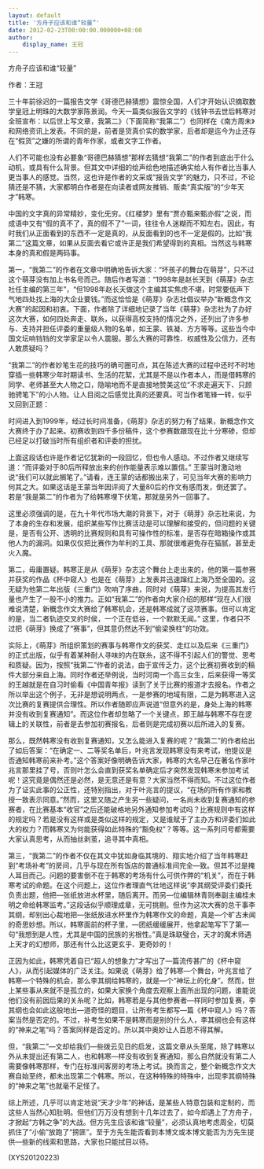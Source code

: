 ```yaml
---
layout: default
title: '方舟子应该和谁“较量”'
date: 2012-02-23T00:00:00.000000+08:00
author:
    display_name: 王冠
---
```


方舟子应该和谁“较量”

作者：王冠

三十年前徐迟的一篇报告文学《哥德巴赫猜想》震惊全国，人们才开始认识摘取数学皇冠上明珠的大数学家陈景润。今天一篇类似报告文学的《钱钟书去世后韩寒对全班宣布：以后世上写文章，我第二》（下面简称“我第二”）也同样在《南方周未》和网络资讯上发表。不同的是，前者是货真价实的数学家，后者却是迄今为止还存在“假货”之嫌的所谓的青年作家，或者文字工作者。

人们不可能也没有必要象“哥德巴赫猜想”那样去猜想“我第二”的作者到底出于什么动机，或具有什么背景。但其文中详细的绘声绘色地描述确实给人有作者比当事人更当事人的感觉。当然，这也许是作者的文采或“报告文学”的魅力，只不过，不论猜还是不猜，大家都明白作者是在向读者或网友推销、贩卖“真实版”的“少年天才”韩寒。

中国的文字真的异常精妙，变化旡穷。《红楼梦》里有“贾亦甄来甄亦假”之说，而成语中又有“假的真不了，真的假不了”一词，往往令人迷糊而不知左右。因此，有时我们从正面看到的东西不一定是真的，从反面看到的也不一定是假的。比如“我第二”这篇文章，如果从反面去看它或许正是我们希望得到的真相。当然这与韩寒本身的真和假是两码事。

第一，“我第二”的作者在文章中明确地告诉大家：“坏孩子的舞台在萌芽”，只不过这个萌芽没有加上书名号而己。随后作者写道：“1998年是赵长天到《萌芽》杂志社任主编的第三年”，“但1998年赵长天做这个主编其实焦虑不堪，时常要低声下气地四处找上海的大企业要钱。”而这恰恰是《萌芽》杂志社倡议举办“新概念作文大赛”的起因和初衷。下面，作者除了详细地记录了当年《萌芽》杂志社为了办好这次大赛，如何四处奔走、联糸，以获得高校支持的情况之外，还列出了许多参与、支持并担任评委的重量级人物的名单，如王蒙、铁凝、方方等等。这些当今中国文坛响铛铛的文学家足以令人震服。那么大赛的可靠性、权威性及公信力，还有人敢质疑吗？

“我第二”的作者妙笔生花的技巧的确可圈可点，其在陈述大赛的过程中还时不时地穿插一些韩寒少年时期读书、生活的花絮，尤其是不是以作者本人，而是借韩寒的同学、老师甚至大人物之口，隐喻地而不是直接地赞美这位“不求走遍天下、只顾驰骋笔下”的小人物。让人目阅之后感觉比真的还要真。可当作者笔锋一转，似乎又回到正题：

时间进入到1999年，经过长时间准备，《萌芽》杂志的努力有了结果，新概念作文大赛终于办了起来。初赛收到四千多份稿件，这个参赛数跟现在比十分寒碜，但却已经足以打破当时所有组织者和评委的担扰。

上面这段话也许是作者记忆犹新的一段回忆，但也令人感动。不过作者又继续写道：“而评委对于80后所释放出来的创作能量表示难以置信。” 王蒙当时激动地说“我们可以就此搁笔了。”请看，连王蒙的话都搬出来了，可见当年大赛的影响力何其之大。如果这话是王蒙当年因评阅了大量80后的作文有感而发，倒还罢了。若是“我是第二”的作者为了给韩寒埋下伏笔，那就是另外一回事了。

这里必须强调的是，在九十年代市场大潮的背景下，对于《萌芽》杂志社来说，为了本身的生存和发展，组织某些写作比赛活动是可以理解和接受的，但问题的关键是，是否有公开、透明的比赛规则和具有可操作性的标准，是否存在暗箱操作或其他人为的漏洞。如果仅仅把比赛作为牟利的工具、那就很难避免存在猫腻，甚至走火入魔。

第二，毋庸置疑。韩寒正是从《萌芽》杂志这个舞台上走出来的，他的第一篇参赛并获奖的作品《杯中窥人》也是在《萌芽》上发表并迅速蹿红上海乃至全国的。这无疑为他第二年出版《三重门》吹响了序曲，同时对《萌芽》来说，为提高其发行量也产生了一股不小的推力。正如“我第二”的作者向大家介绍的那样“现在人们很难说清楚，新概念作文大赛给了韩寒机会，还是韩寒成就了这项赛事。但可以肯定的是，当二者轨迹交叉的时侯，一个正在低谷，一个默默无闻。” 这里，作者只不过把《萌芽》换成了“赛事”，但其意仍然达不到“偷梁换柱”的功效。

实际上，《萌芽》所组织策划的赛事与韩寒作文的获奖、走红以及后来《三重门》的正式出版，似乎有着某种耐人寻味的内在联糸，这不得不引起人们的警觉、思考和质疑。因为，按照“我第二”作者的说法，由于宣传乏力，这个比赛初赛收到的稿件大部分来自上海。同时作者还举例说，当时河南一个高三女生，后来获得一等奖的王越就是在自习时偷看《中国青年报》读到了关于比赛的报道才去报名。作者之所以举出这个例子，无非是想说明两点，一是参赛的地域有限，二是为韩寒进入这次比赛的复赛提供合理性。所以作者随即应声说道“但意外的是，身处上海的韩寒并没有收到复赛通知”。而这位作者却忽略了一个关键点，即王越与韩寒不存在逻辑上的关联性，前者是去参加初赛报名，后者则是完成初赛以后所进入的复赛。

那么，既然韩寒没有收到复赛通知，又怎么能进入复赛的呢？“我第二”的作者给出了如后答案：“在确定一、二等奖名单后，叶兆言发现韩寒没有来考试，他提议是否通知韩寒前来补考。”这个答案好像明确告诉大家，韩寒的大名早己在著名作家叶兆言那里挂了号，否则叶怎么会直到获奖名单确定后才突然发现韩寒未参加考试呢！这究竟是偶然还是必然，是无意还是有意？大家当然不得而知。不过这位作者为了证实此事的公正性，还特别指出，对于叶兆言的提议，“在场的所有作家和教授一致表示同意。”然而，这里又随之产生另一些疑问，一名尚未收到复赛通知的参赛者，在比赛基本“收官”之后还能破格地另外通知参加考试吗？比赛规则中有这样的规定吗？若是没有这样或是类似这样的规定，又是谁赋于了主办方和评委们如此大的权力？而韩寒又为何能获得如此特殊的“豁免权”？等等。这一系列问号都需要大家认真思考，从而抽丝剥茧，追寻其中真相。

第三，“我第二”的作者不仅在其文中犹如身临其境的、翔实地介绍了当年韩寒赶到“考场补考”的房间，几乎与现在所有饭店的普通标准间完全—致。但其不过是掩人耳目而己。问题的要害倒不在于韩寒的考场有什么可供作弊的“机关”，而在于韩寒考试的命题。在这个问题上，这位作者理直气壮地这样说“李其纲受评委们委托负责出题，他把—张纸放进水杯里，随后离开。而另—位编辑林青则奉副主编桂未明之命给韩寒监考。”这段话似乎顺理成章，无可挑剔。但作为这次大赛的总干事李其纲，却别出心裁地把—张纸放进水杯里作为韩寒作文的命题，真是—个旷古未闻的奇思妙想。所以，韩寒面前的杯子里，—团纸缓缓展开，他拿起笔写下了第—句“我想到是人性，尤其是中国的民族的劣根性。”真是珠联璧合，天才的魔术师遇上天才的幻想师，那还有什么比这更玄乎、更奇妙的！

正因为如此，韩寒凭着自已“超人的想象力”才写出了—篇流传甚广的《杯中窥人》，从而引起媒体的广泛关注。如果说《萌芽》给了韩寒—个舞台，叶兆言给了韩寒—个特殊的机会，那么李其纲给韩寒的，就是—个“神坛上的化身”。然而，世上某些事从来就不是孤立的，如果大家换个角度去观察上面所出现的问题，谁能说他们没有前因后果的关糸呢？比如，韩寒若是与其他参赛者—样同时参加复赛，李其纲也会如此这般地出—道奇怪的题目，让所有考生都写—篇《杯中窥人》吗？答案当然是否定的。不过，补考生如果不是韩寒而是别的什么人，李其纲也会有这样的“神来之笔”吗？答案同样是否定的。所以其中奥妙让人百思不得其解。

但，“我第二”—文却给我们—些拨云见日的启发，这篇文章从头至尾，除了韩寒以外从未提出还有第二人，也和韩寒—样没有收到复赛通知，那么自然就没有第二人需要像韩寒那样，专门在标准间客房的考场上考试。换而言之，整个新概念作文大赛自始至终，都未出现第二个韩寒。所以，在这种特殊的特殊中，出现李其纲特殊的“神来之笔”也就毫不足怪了。

综上所述，几乎可以肯定地说“天才少年”的神话，是某些人特意包装和定制的，而这些人当然心知肚明。但他们万万没有想到十几年过去了，如今却遇上了方舟子，才掀起“方韩之争”的大战。但方先生应该和谁“较量”，必须认真地考虑周全，切莫抓住了“小偷”放跑了“搒匪”。至于方先生能否看到本博文或本博文能否为方先生提供—些新的线索和思路，大家也只能拭目以待。

(XYS20120223)

